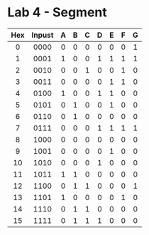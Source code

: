 # Lab 4 - Segment



| **Hex** | **Inpust** | **A** | **B** | **C** | **D** | **E** | **F** | **G** | 
| :-: | :-: | :-: | :-: | :-: | :-: | :-: | :-: | :-: |
| 0 | 0000 | 0 | 0 | 0 | 0 | 0 | 0 | 1 |
| 1 | 0001 | 1 | 0 | 0 | 1 | 1 | 1 | 1 |
| 2 | 0010 | 0 | 0 | 1 | 0 | 0 | 1 | 0 |
| 3 | 0011 | 0 | 0 | 0 | 0 | 1 | 1 | 0 |
| 4 | 0100 | 1 | 0 | 0 | 1 | 1 | 0 | 0 |
| 5 | 0101 | 0 | 1 | 0 | 0 | 1 | 0 | 0 |
| 6 | 0110 | 0 | 1 | 0 | 0 | 0 | 0 | 0 |
| 7 | 0111 | 0 | 0 | 0 | 1 | 1 | 1 | 1 |
| 8 | 1000 | 0 | 0 | 0 | 0 | 0 | 0 | 0 |
| 9 | 1001 | 0 | 0 | 0 | 0 | 1 | 0 | 0 |
| 10 | 1010 | 0 | 0 | 0 | 1 | 0 | 0 | 0 |
| 11 | 1011 | 1 | 1 | 0 | 0 | 0 | 0 | 0 |
| 12 | 1100 | 0 | 1 | 1 | 0 | 0 | 0 | 1 |
| 13 | 1101 | 1 | 0 | 0 | 0 | 0 | 1 | 0 |
| 14 | 1110 | 0 | 1 | 1 | 0 | 0 | 0 | 0 |
| 15 | 1111 | 0 | 1 | 1 | 1 | 0 | 0 | 0 |
